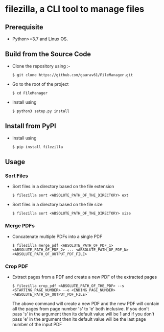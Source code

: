 # filezilla, a CLI tool to manage files 

## Prerequisite
* Python>=3.7 and Linux OS.

## Build from the Source Code
* Clone the repository using :-
    ```
    $ git clone https://github.com/gaurav61/FileManager.git
    ```

* Go to the root of the project
	```
    $ cd FileManager
    ```

* Install using
	```
    $ python3 setup.py install
    ```

## Install from PyPI
* Install using
	```
    $ pip install filezilla
    ```

## Usage
### Sort Files
* Sort files in a directory based on the file extension
	```
    $ filezilla sort <ABSOLUTE_PATH_OF_THE_DIRECTORY> ext
    ```

* Sort files in a directory based on the file size
	```
    $ filezilla sort <ABSOLUTE_PATH_OF_THE_DIRECTORY> size
    ```

### Merge PDFs
* Concatenate multiple PDFs into a single PDF
	```
    $ filezilla merge_pdf <ABSOLUTE_PATH_OF_PDF_1> <ABSOLUTE_PATH_OF_PDF_2> ... <ABSOLUTE_PATH_OF_PDF_N> <ABSOLUTE_PATH_OF_OUTPUT_PDF_FILE>
    ```

### Crop PDF
* Extract pages from a PDF and create a new PDF of the extracted pages
	```
    $ filezilla crop_pdf <ABSOLUTE_PATH_OF_THE_PDF> --s <STARTING_PAGE_NUMBER> --e <ENDING_PAGE_NUMBER> <ABSOLUTE_PATH_OF_OUTPUT_PDF_FILE>
    ```
    The above command will create a new PDF and the new PDF will contain all the pages from page number 's' to 'e' both inclusive. If you don't pass 's' in the argument then its default value will be 1 and if you don't pass 'e' in the argument then its default value will be the last page number of the input PDF